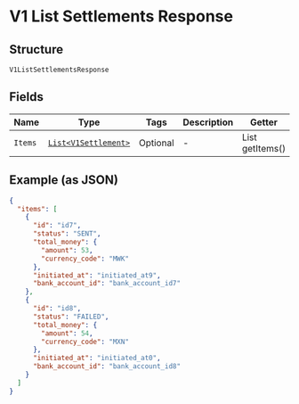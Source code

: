 
# V1 List Settlements Response

## Structure

`V1ListSettlementsResponse`

## Fields

| Name | Type | Tags | Description | Getter |
|  --- | --- | --- | --- | --- |
| `Items` | [`List<V1Settlement>`](../../doc/models/v1-settlement.md) | Optional | - | List<V1Settlement> getItems() |

## Example (as JSON)

```json
{
  "items": [
    {
      "id": "id7",
      "status": "SENT",
      "total_money": {
        "amount": 53,
        "currency_code": "MWK"
      },
      "initiated_at": "initiated_at9",
      "bank_account_id": "bank_account_id7"
    },
    {
      "id": "id8",
      "status": "FAILED",
      "total_money": {
        "amount": 54,
        "currency_code": "MXN"
      },
      "initiated_at": "initiated_at0",
      "bank_account_id": "bank_account_id8"
    }
  ]
}
```

